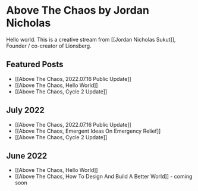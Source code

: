 # Above The Chaos by Jordan Nicholas

Hello world. This is a creative stream from [[Jordan Nicholas Sukut]], Founder / co-creator of Lionsberg.

## Featured Posts

- [[Above The Chaos,  2022.07.16 Public Update]]  
- [[Above The Chaos, Hello World]]
- [[Above The Chaos, Cycle 2 Update]]

## July 2022

- [[Above The Chaos,  2022.07.16 Public Update]]  
- [[Above The Chaos, Emergent Ideas On Emergency Relief]]
- [[Above The Chaos, Cycle 2 Update]]

## June 2022
- [[Above The Chaos, Hello World]]
- [[Above The Chaos, How To Design And Build A Better World]] - coming soon


